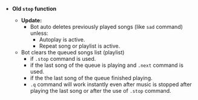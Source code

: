 - **Old `stop` function**

	- **Update:**
		- Bot auto deletes previously played songs (like `sad` command) unless:
			- Autoplay is active.
			- Repeat song or playlist is active.
	- Bot clears the queued songs list (playlist)
		- if `.stop` command is used.
		- if the last song of the queue is playing and `.next` command is used.
		- if the the last song of the queue finished playing.
		- `.q` command will work instantly even after music is stopped after playing the last song or after the use of `.stop` command.
	
